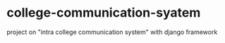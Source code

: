 # college-communication-syatem
project on "intra college communication system" with django framework
